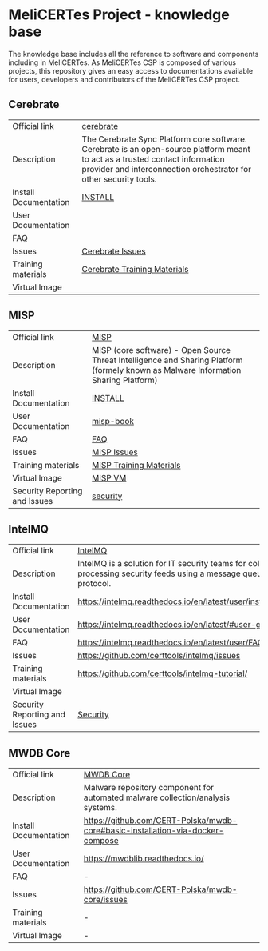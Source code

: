 # MeliCERTes Project - knowledge base

The knowledge base includes all the reference to software and components including in MeliCERTes.
As MeliCERTes CSP is composed of various projects, this repository gives an easy access to documentations
available for users, developers and contributors of the MeliCERTes CSP project.

## Cerebrate

|             |             |
| ----------- | ----------- |
| Official link      | [cerebrate](https://github.com/cerebrate-project/cerebrate)      |
| Description  | The Cerebrate Sync Platform core software. Cerebrate is an open-source platform meant to act as a trusted contact information provider and interconnection orchestrator for other security tools.  |
| Install Documentation | [INSTALL](https://github.com/cerebrate-project/cerebrate/blob/main/INSTALL/INSTALL.md) |
| User Documentation | |
| FAQ | |
| Issues | [Cerebrate Issues](https://github.com/cerebrate-project/cerebrate/issues) |
| Training materials | [Cerebrate Training Materials](https://github.com/cerebrate-project/cerebrate-training) |
| Virtual Image | |


## MISP

|             |             |
| ----------- | ----------- |
| Official link      | [MISP](https://www.misp-project.org/)      |
| Description  |  MISP (core software) - Open Source Threat Intelligence and Sharing Platform (formely known as Malware Information Sharing Platform)  |
| Install Documentation | [INSTALL](https://misp.github.io/MISP/) |
| User Documentation | [misp-book](https://www.circl.lu/doc/misp/) |
| FAQ | [FAQ](https://github.com/MISP/MISP/wiki/Frequently-Asked-Questions) |
| Issues | [MISP Issues](https://github.com/MISP/MISP/issues) |
| Training materials | [MISP Training Materials](https://github.com/misp/misp-training) |
| Virtual Image | [MISP VM](https://www.circl.lu/misp-images/latest/) |
| Security Reporting and Issues| [security](https://www.misp-project.org/security/) |

## IntelMQ

|             |             |
| ----------- | ----------- |
| Official link      | [IntelMQ](https://github.com/certtools/intelmq)      |
| Description  |  IntelMQ is a solution for IT security teams for collecting and processing security feeds using a message queuing protocol.   |
| Install Documentation | https://intelmq.readthedocs.io/en/latest/user/installation.html |
| User Documentation | https://intelmq.readthedocs.io/en/latest/#user-guide |
| FAQ | https://intelmq.readthedocs.io/en/latest/user/FAQ.html |
| Issues | https://github.com/certtools/intelmq/issues |
| Training materials | https://github.com/certtools/intelmq-tutorial/ |
| Virtual Image |  |
| Security Reporting and Issues| [Security](https://github.com/certtools/intelmq/blob/master/SECURITY.md) |


## MWDB Core

|             |             |
| ----------- | ----------- |
| Official link | [MWDB Core](https://github.com/CERT-Polska/mwdb-core)      |
| Description  | Malware repository component for automated malware collection/analysis systems.  |
| Install Documentation | https://github.com/CERT-Polska/mwdb-core#basic-installation-via-docker-compose |
| User Documentation | https://mwdblib.readthedocs.io/ |
| FAQ | - |
| Issues | https://github.com/CERT-Polska/mwdb-core/issues |
| Training materials | - |
| Virtual Image | - |

